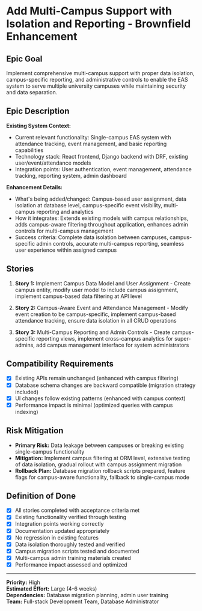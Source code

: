 # Add Multi-Campus Support with Isolation and Reporting - Brownfield Enhancement

## Epic Goal

Implement comprehensive multi-campus support with proper data isolation, campus-specific reporting, and administrative controls to enable the EAS system to serve multiple university campuses while maintaining security and data separation.

## Epic Description

**Existing System Context:**

- Current relevant functionality: Single-campus EAS system with attendance tracking, event management, and basic reporting capabilities
- Technology stack: React frontend, Django backend with DRF, existing user/event/attendance models
- Integration points: User authentication, event management, attendance tracking, reporting system, admin dashboard

**Enhancement Details:**

- What's being added/changed: Campus-based user assignment, data isolation at database level, campus-specific event visibility, multi-campus reporting and analytics
- How it integrates: Extends existing models with campus relationships, adds campus-aware filtering throughout application, enhances admin controls for multi-campus management
- Success criteria: Complete data isolation between campuses, campus-specific admin controls, accurate multi-campus reporting, seamless user experience within assigned campus

## Stories

1. **Story 1:** Implement Campus Data Model and User Assignment - Create campus entity, modify user model to include campus assignment, implement campus-based data filtering at API level

2. **Story 2:** Campus-Aware Event and Attendance Management - Modify event creation to be campus-specific, implement campus-based attendance tracking, ensure data isolation in all CRUD operations

3. **Story 3:** Multi-Campus Reporting and Admin Controls - Create campus-specific reporting views, implement cross-campus analytics for super-admins, add campus management interface for system administrators

## Compatibility Requirements

- [x] Existing APIs remain unchanged (enhanced with campus filtering)
- [x] Database schema changes are backward compatible (migration strategy included)
- [x] UI changes follow existing patterns (enhanced with campus context)
- [x] Performance impact is minimal (optimized queries with campus indexing)

## Risk Mitigation

- **Primary Risk:** Data leakage between campuses or breaking existing single-campus functionality
- **Mitigation:** Implement campus filtering at ORM level, extensive testing of data isolation, gradual rollout with campus assignment migration
- **Rollback Plan:** Database migration rollback scripts prepared, feature flags for campus-aware functionality, fallback to single-campus mode

## Definition of Done

- [x] All stories completed with acceptance criteria met
- [x] Existing functionality verified through testing
- [x] Integration points working correctly
- [x] Documentation updated appropriately
- [x] No regression in existing features
- [x] Data isolation thoroughly tested and verified
- [x] Campus migration scripts tested and documented
- [x] Multi-campus admin training materials created
- [x] Performance impact assessed and optimized

---

**Priority:** High  
**Estimated Effort:** Large (4-6 weeks)  
**Dependencies:** Database migration planning, admin user training  
**Team:** Full-stack Development Team, Database Administrator  
